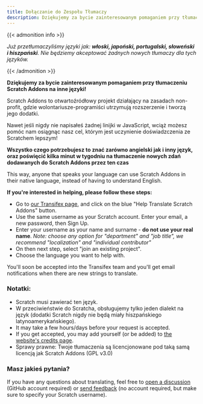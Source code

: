 ```yaml
---
title: Dołączanie do Zespołu Tłumaczy
description: Dziękujemy za bycie zainteresowanym pomaganiem przy tłumaczeniu Scratch Addons na inne języki! Scratch Addons to otwartoźródłowy projekt działający na zasadach non-profit, gdzie wolontariusze-programiści utrzymują rozszerzenie i tworzą jego dodatki.
---
```


{{< admonition info >}}

_Już przetłumaczyliśmy języki jak: **włoski, japoński, portugalski, słoweński i hiszpański**. Nie będziemy akceptować żadnych nowych tłumaczy dla tych języków._

{{< /admonition >}}

**Dziękujemy za bycie zainteresowanym pomaganiem przy tłumaczeniu Scratch Addons na inne języki!**

Scratch Addons to otwartoźródłowy projekt działający na zasadach non-profit, gdzie wolontariusze-programiści utrzymują rozszerzenie i tworzą jego dodatki.

Nawet jeśli nigdy nie napisałeś żadnej linijki w JavaScript, wciąż możesz pomóc nam osiągnąc nasz cel,  którym jest uczynienie doświadzczenia ze Scratchem lepszym!

**Wszystko czego potrzebujesz to znać zarówno angielski jak i inny język, oraz poświęcić kilka minut w tygodniu na tłumaczenie nowych zdań dodawanych do Scratch Addons przez ten czas**

This way, anyone that speaks your language can use Scratch Addons in their native language, instead of having to understand English.

**If you're interested in helping, please follow these steps:**

- Go to [our Transifex page](https://app.transifex.com/scratch-addons/scratch-addons-extension/), and click on the blue "Help Translate Scratch Addons" button.
- Use the same username as your Scratch account. Enter your email, a new password, then Sign Up.
- Enter your username as your name and surname - **do not use your real name**.
_Note: choose any option for "department" and "job title", we recommend "localization" and "individual contributor"_
- On then next step, select "join an existing project".
- Choose the language you want to help with.

You'll soon be accepted into the Transifex team and you'll get email notifications when there are new strings to translate.

### Notatki:

- Scratch musi zawierać ten język.
- W przeciwieństwie do Scratcha, obsługujemy tylko jeden dialekt na język (dodatki Scratch nigdy nie będą miały hiszpańskiego latynoamerykańskiego).
- It may take a few hours/days before your request is accepted.
- If you get accepted, you may add yourself (or be added) to [the website's credits page](/credits).
- Sprawy prawne: Twoje tłumaczenia są licencjonowane pod taką samą licencją jak Scratch Addons (GPL v3.0)

### Masz jakieś pytania?

If you have any questions about translating, feel free to [open a discussion](https://github.com/ScratchAddons/ScratchAddons/discussions) (GitHub account required) or [send feedback](/feedback) (no account required, but make sure to specify your Scratch username).
